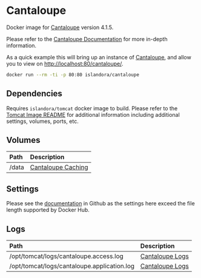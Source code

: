 # Cantaloupe

Docker image for [Cantaloupe] version 4.1.5.

Please refer to the [Cantaloupe Documentation] for more in-depth information.

As a quick example this will bring up an instance of [Cantaloupe], and allow you
to view on <http://localhost:80/cantaloupe/>.

```bash
docker run --rm -ti -p 80:80 islandora/cantaloupe
```

## Dependencies

Requires `islandora/tomcat` docker image to build. Please refer to the
[Tomcat Image README](../tomcat/README.md) for additional information including
additional settings, volumes, ports, etc.

## Volumes

| Path  | Description          |
| :---- | :------------------- |
| /data | [Cantaloupe Caching] |

## Settings

Please see the
[documentation](https://github.com/Islandora-Devops/isle-buildkit/tree/main/cantaloupe#settings)
in Github as the settings here exceed the file length supported by Docker Hub.

## Logs

| Path                                        | Description       |
| :------------------------------------------ | :---------------- |
| /opt/tomcat/logs/cantaloupe.access.log      | [Cantaloupe Logs] |
| /opt/tomcat/logs/cantaloupe.application.log | [Cantaloupe Logs] |

[Cantaloupe Caching]: https://cantaloupe-project.github.io/manual/3.1/caching.html
[Cantaloupe Documentation]: https://cantaloupe-project.github.io/manual/3.1/getting-started.html
[Cantaloupe Logs]: https://cantaloupe-project.github.io/manual/3.1/logging.html
[Cantaloupe]: https://cantaloupe-project.github.io/
